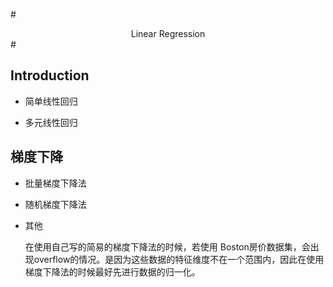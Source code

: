 #<center> Linear Regression </center> #

## Introduction

   - 简单线性回归
   
   
   
   - 多元线性回归
   
   

## 梯度下降

- 批量梯度下降法

- 随机梯度下降法


- 其他

    在使用自己写的简易的梯度下降法的时候，若使用
    Boston房价数据集，会出现overflow的情况。是因为这些数据的特征维度不在一个范围内，因此在使用梯度下降法的时候最好先进行数据的归一化。
